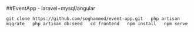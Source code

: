 ##EventApp - laravel+mysql/angular

``git clone https://github.com/soghammed/event-app.git  
php artisan migrate  
php artisan db:seed  
cd frontend  
npm install  
npm serve``
